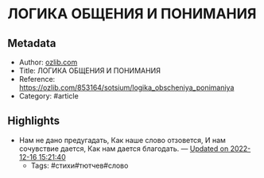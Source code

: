 # ЛОГИКА ОБЩЕНИЯ И ПОНИМАНИЯ

## Metadata
- Author: [ozlib.com]()
- Title: ЛОГИКА ОБЩЕНИЯ И ПОНИМАНИЯ
- Reference: https://ozlib.com/853164/sotsium/logika_obscheniya_ponimaniya
- Category: #article

## Highlights
- Нам не дано предугадать,
Как наше слово отзовется,
И нам сочувствие дается,
Как нам дается благодать. — [Updated on 2022-12-16 15:21:40](https://hyp.is/MaaieH08Ee2XlgOvbQRf6A/ozlib.com/853164/sotsium/logika_obscheniya_ponimaniya)
   - Tags: #стихи#тютчев#слово
